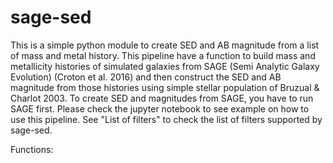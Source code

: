 # sage-sed
This is a simple python module to create SED and AB magnitude from a list of mass and metal history.
This pipeline have a function to build mass and metallicity histories of simulated galaxies from SAGE (Semi Analytic Galaxy Evolution) (Croton et al. 2016) and then construct the SED and AB magnitude from those histories using simple stellar population of Bruzual & Charlot 2003.
To create SED and magnitudes from SAGE, you have to run SAGE first.
Please check the jupyter notebook to see example on how to use this pipeline.
See "List of filters" to check the list of filters supported by sage-sed.


Functions:


